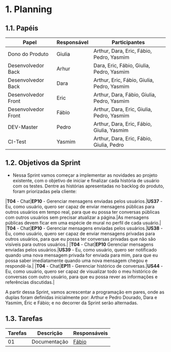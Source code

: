 # 1. Planning


## 1.1. Papéis
<!-- Papeis que cada membro exerceu durante essa sprint -->
Papel | Responsável | Participantes
----- | ----------- | -------------
Dono do Produto | Giulia | Arthur, Dara, Eric, Fábio, Pedro, Yasmim
Desenvolvedor Back | Arhur | Dara, Eric, Fábio, Giulia, Pedro, Yasmim
Desenvolvedor Back | Dara | Arthur, Eric, Fábio, Giulia, Pedro, Yasmim
Desenvolvedor Front| Eric | Arthur, Dara, Fábio, Giulia, Pedro, Yasmim
Desenvolvedor Front| Fábio | Arthur, Dara, Eric, Giulia, Pedro, Yasmim
DEV-Master| Pedro | Arthur, Dara, Eric, Fábio, Giulia, Yasmim
CI-Test| Yasmim | Arthur, Dara, Eric, Fábio, Giulia, Pedro

## 1.2. Objetivos da Sprint
<!-- descrever de forma geral o objetivo da sprint -->
* Nessa Sprint vamos começar a implementar as novidades ao projeto existente, com o objetivo de iniciar e finalizar cada história de usuário com os testes.
Dentre as histórias apresentadas no backlog do produto, foram priorizadas pela cliente: 

|**T04** - Chat|**EP10** - Gerenciar mensagens enviadas pelos usuários.|**US37** - Eu, como usuário, quero ser capaz de enviar mensagens públicas para outros usuários em tempo real, para que eu possa ter conversas públicas com outros usuários sem precisar atualizar a página.|As mensagens públicas devem ficar em uma espécie de mural no perfil de cada usuário.|
|**T04** - Chat|**EP10** - Gerenciar mensagens enviadas pelos usuários.|**US38** - Eu, como usuário, quero ser capaz de enviar mensagens privadas para outros usuários, para que eu possa ter conversas privadas que não são visíveis para outros usuários.|
|**T04** - Chat|**EP10** Gerenciar mensagens enviadas pelos usuários.|**US39** - Eu, como usuário, quero ser notificado quando uma nova mensagem privada for enviada para mim, para que eu possa saber imediatamente quando uma nova mensagem chegou e respondê-la.|
|**T04** - Chat|**EP11** - Gerenciar histórico de conversas.|**US44** - Eu, como usuário, quero ser capaz de visualizar todo o meu histórico de conversas com outro usuário, para que eu possa rever as informações e referências discutidas.|

A partir dessa Sprint, vamos acrescentar a programação em pares, onde as duplas foram definidas inicialmente por: Arthur e Pedro Dourado, Dara e Yasmim, Éric e Fábio; e no decorrer da Sprint serão alternadas.



## 1.3. Tarefas
<!-- descrever as issues que definimos para essa sprint e alocar um responsavel por ela -->
Tarefas | Descrição | Responsáveis
------ | --------- | -----------
01 | Documentação | [Fábio](https://github.com/fabioaletorres)

